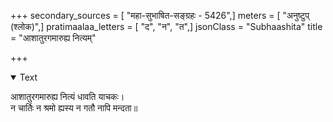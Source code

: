 +++
secondary_sources = [ "महा-सुभाषित-सङ्ग्रहः - 5426",]
meters = [ "अनुष्टुप् (श्लोक)",]
pratimaalaa_letters = [ "द", "न", "त",]
jsonClass = "Subhaashita"
title = "आशातुरगमारुह्य नित्यम्"

+++

<details open><summary>Text</summary>

आशातुरगमारुह्य नित्यं धावति याचकः।  
न चार्तिः न श्रमो ह्यस्य न गतौ नापि मन्दता॥
</details>
